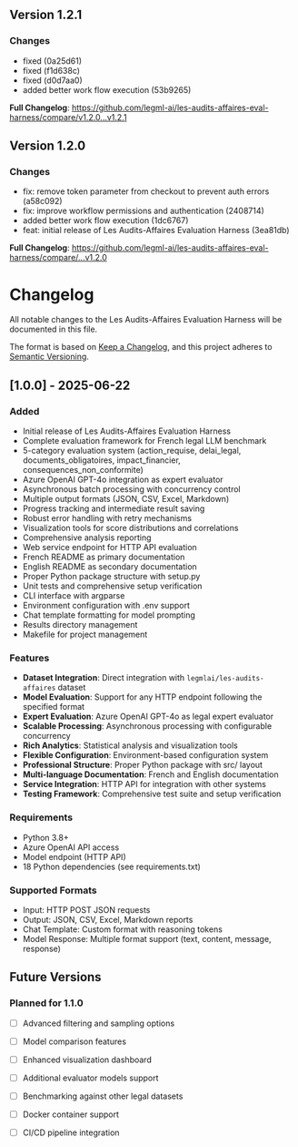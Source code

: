 ## Version 1.2.1

### Changes
- fixed (0a25d61)
- fixed (f1d638c)
- fixed (d0d7aa0)
- added better work flow execution (53b9265)

**Full Changelog**: https://github.com/legml-ai/les-audits-affaires-eval-harness/compare/v1.2.0...v1.2.1
## Version 1.2.0

### Changes
- fix: remove token parameter from checkout to prevent auth errors (a58c092)
- fix: improve workflow permissions and authentication (2408714)
- added better work flow execution (1dc6767)
- feat: initial release of Les Audits-Affaires Evaluation Harness (3ea81db)

**Full Changelog**: https://github.com/legml-ai/les-audits-affaires-eval-harness/compare/...v1.2.0
# Changelog

All notable changes to the Les Audits-Affaires Evaluation Harness will be documented in this file.

The format is based on [Keep a Changelog](https://keepachangelog.com/en/1.0.0/),
and this project adheres to [Semantic Versioning](https://semver.org/spec/v2.0.0.html).

## [1.0.0] - 2025-06-22

### Added
- Initial release of Les Audits-Affaires Evaluation Harness
- Complete evaluation framework for French legal LLM benchmark
- 5-category evaluation system (action_requise, delai_legal, documents_obligatoires, impact_financier, consequences_non_conformite)
- Azure OpenAI GPT-4o integration as expert evaluator
- Asynchronous batch processing with concurrency control
- Multiple output formats (JSON, CSV, Excel, Markdown)
- Progress tracking and intermediate result saving
- Robust error handling with retry mechanisms
- Visualization tools for score distributions and correlations
- Comprehensive analysis reporting
- Web service endpoint for HTTP API evaluation
- French README as primary documentation
- English README as secondary documentation
- Proper Python package structure with setup.py
- Unit tests and comprehensive setup verification
- CLI interface with argparse
- Environment configuration with .env support
- Chat template formatting for model prompting
- Results directory management
- Makefile for project management

### Features
- **Dataset Integration**: Direct integration with `legmlai/les-audits-affaires` dataset
- **Model Evaluation**: Support for any HTTP endpoint following the specified format
- **Expert Evaluation**: Azure OpenAI GPT-4o as legal expert evaluator
- **Scalable Processing**: Asynchronous processing with configurable concurrency
- **Rich Analytics**: Statistical analysis and visualization tools
- **Flexible Configuration**: Environment-based configuration system
- **Professional Structure**: Proper Python package with src/ layout
- **Multi-language Documentation**: French and English documentation
- **Service Integration**: HTTP API for integration with other systems
- **Testing Framework**: Comprehensive test suite and setup verification

### Requirements
- Python 3.8+
- Azure OpenAI API access
- Model endpoint (HTTP API)
- 18 Python dependencies (see requirements.txt)

### Supported Formats
- Input: HTTP POST JSON requests
- Output: JSON, CSV, Excel, Markdown reports
- Chat Template: Custom format with reasoning tokens
- Model Response: Multiple format support (text, content, message, response)

## Future Versions

### Planned for 1.1.0
- [ ] Advanced filtering and sampling options
- [ ] Model comparison features
- [ ] Enhanced visualization dashboard
- [ ] Additional evaluator models support
- [ ] Benchmarking against other legal datasets
- [ ] Docker container support
- [ ] CI/CD pipeline integration 


